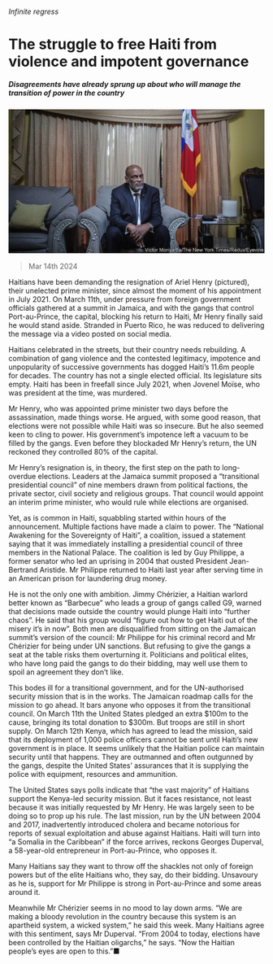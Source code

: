 ###### Infinite regress

# The struggle to free Haiti from violence and impotent governance 

##### Disagreements have already sprung up about who will manage the transition of power in the country 

![image](images/20240316_AMP002.jpg) 

> Mar 14th 2024 

Haitians have been demanding the resignation of Ariel Henry (pictured), their unelected prime minister, since almost the moment of his appointment in July 2021. On March 11th, under pressure from foreign government officials gathered at a summit in Jamaica, and with the gangs that control Port-au-Prince, the capital, blocking his return to Haiti, Mr Henry finally said he would stand aside. Stranded in Puerto Rico, he was reduced to delivering the message via a video posted on social media. 

Haitians celebrated in the streets, but their country needs rebuilding. A combination of gang violence and the contested legitimacy, impotence and unpopularity of successive governments has dogged Haiti’s 11.6m people for decades. The country has not a single elected official. Its legislature sits empty. Haiti has been in freefall since July 2021, when Jovenel Moïse, who was president at the time, was murdered. 

Mr Henry, who was appointed prime minister two days before the assassination, made things worse. He argued, with some good reason, that elections were not possible while Haiti was so insecure. But he also seemed keen to cling to power. His government’s impotence left a vacuum to be filled by the gangs. Even before they blockaded Mr Henry’s return, the UN reckoned they controlled 80% of the capital.

Mr Henry’s resignation is, in theory, the first step on the path to long-overdue elections. Leaders at the Jamaica summit proposed a “transitional presidential council” of nine members drawn from political factions, the private sector, civil society and religious groups. That council would appoint an interim prime minister, who would rule while elections are organised.

Yet, as is common in Haiti, squabbling started within hours of the announcement. Multiple factions have made a claim to power. The “National Awakening for the Sovereignty of Haiti”, a coalition, issued a statement saying that it was immediately installing a presidential council of three members in the National Palace. The coalition is led by Guy Philippe, a former senator who led an uprising in 2004 that ousted President Jean-Bertrand Aristide. Mr Philippe returned to Haiti last year after serving time in an American prison for laundering drug money.

He is not the only one with ambition. Jimmy Chérizier, a Haitian warlord better known as “Barbecue” who leads a group of gangs called G9, warned that decisions made outside the country would plunge Haiti into “further chaos”. He said that his group would “figure out how to get Haiti out of the misery it’s in now”. Both men are disqualified from sitting on the Jamaican summit’s version of the council: Mr Philippe for his criminal record and Mr Chérizier for being under UN sanctions. But refusing to give the gangs a seat at the table risks them overturning it. Politicians and political elites, who have long paid the gangs to do their bidding, may well use them to spoil an agreement they don’t like. 

This bodes ill for a transitional government, and for the UN-authorised security mission that is in the works. The Jamaican roadmap calls for the mission to go ahead. It bars anyone who opposes it from the transitional council. On March 11th the United States pledged an extra $100m to the cause, bringing its total donation to $300m. But troops are still in short supply. On March 12th Kenya, which has agreed to lead the mission, said that its deployment of 1,000 police officers cannot be sent until Haiti’s new government is in place. It seems unlikely that the Haitian police can maintain security until that happens. They are outmanned and often outgunned by the gangs, despite the United States’ assurances that it is supplying the police with equipment, resources and ammunition. 

The United States says polls indicate that “the vast majority” of Haitians support the Kenya-led security mission. But it faces resistance, not least because it was initially requested by Mr Henry. He was largely seen to be doing so to prop up his rule. The last mission, run by the UN between 2004 and 2017, inadvertently introduced cholera and became notorious for reports of sexual exploitation and abuse against Haitians. Haiti will turn into “a Somalia in the Caribbean” if the force arrives, reckons Georges Duperval, a 58-year-old entrepreneur in Port-au-Prince, who opposes it.

Many Haitians say they want to throw off the shackles not only of foreign powers but of the elite Haitians who, they say, do their bidding. Unsavoury as he is, support for Mr Philippe is strong in Port-au-Prince and some areas around it.

Meanwhile Mr Chérizier seems in no mood to lay down arms. “We are making a bloody revolution in the country because this system is an apartheid system, a wicked system,” he said this week. Many Haitians agree with this sentiment, says Mr Duperval. “From 2004 to today, elections have been controlled by the Haitian oligarchs,” he says. “Now the Haitian people’s eyes are open to this.”■


